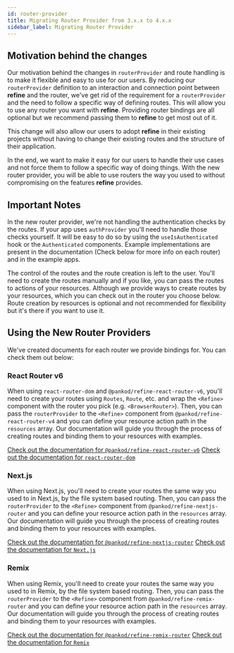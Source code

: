 ```yaml
---
id: router-provider
title: Migrating Router Provider from 3.x.x to 4.x.x
sidebar_label: Migrating Router Provider
---
```


## Motivation behind the changes

Our motivation behind the changes in `routerProvider` and route handling is to make it flexible and easy to use for our users. By reducing our `routerProvider` definition to an interaction and connection point between **refine** and the router, we've get rid of the requirement for a `routerProvider` and the need to follow a specific way of defining routes. This will allow you to use any router you want with **refine**. Providing router bindings are all optional but we recommend passing them to **refine** to get most out of it.

This change will also allow our users to adopt **refine** in their existing projects without having to change their existing routes and the structure of their application.

In the end, we want to make it easy for our users to handle their use cases and not force them to follow a specific way of doing things. With the new router provider, you will be able to use routers the way you used to without compromising on the features **refine** provides.

## Important Notes

In the new router provider, we're not handling the authentication checks by the routes. If your app uses `authProvider` you'll need to handle those checks yourself. It will be easy to do so by using the `useIsAuthenticated` hook or the `Authenticated` components. Example implementations are present in the documentation (Check below for more info on each router) and in the example apps. 

The control of the routes and the route creation is left to the user. You'll need to create the routes manually and if you like, you can pass the routes to actions of your resources. Although we provide ways to create routes by your resources, which you can check out in the router you choose below. Route creation by resources is optional and not recommended for flexibility but it's there if you want to use it.


## Using the New Router Providers

We've created documents for each router we provide bindings for. You can check them out below:

### React Router v6

When using `react-router-dom` and `@pankod/refine-react-router-v6`, you'll need to create your routes using `Routes`, `Route`, etc. and wrap the `<Refine>` component with the router you pick (e.g. `<BrowserRouter>`). Then, you can pass the `routerProvider` to the `<Refine>` component from `@pankod/refine-react-router-v4` and you can define your resource action path in the `resources` array. Our documentation will guide you through the process of creating routes and binding them to your resources with examples.

[Check out the documentation for `@pankod/refine-react-router-v6`](#)
[Check out the documentation for `react-router-dom`](https://reactrouter.com)

### Next.js

When using Next.js, you'll need to create your routes the same way you used to in Next.js, by the file system based routing. Then, you can pass the `routerProvider` to the `<Refine>` component from `@pankod/refine-nextjs-router` and you can define your resource action path in the `resources` array. Our documentation will guide you through the process of creating routes and binding them to your resources with examples.

[Check out the documentation for `@pankod/refine-nextjs-router`](#)
[Check out the documentation for `Next.js`](https://nextjs.org/docs/getting-started)

### Remix

When using Remix, you'll need to create your routes the same way you used to in Remix, by the file system based routing. Then, you can pass the `routerProvider` to the `<Refine>` component from `@pankod/refine-remix-router` and you can define your resource action path in the `resources` array. Our documentation will guide you through the process of creating routes and binding them to your resources with examples.

[Check out the documentation for `@pankod/refine-remix-router`](#)
[Check out the documentation for `Remix`](https://remix.run/docs/en/main)
